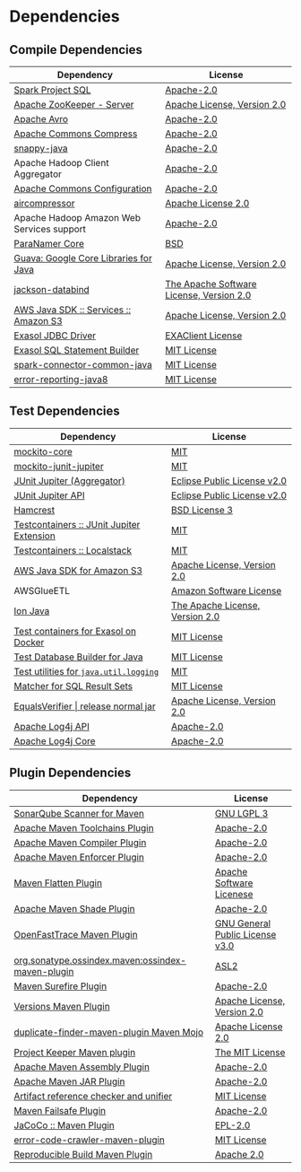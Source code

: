 <!-- @formatter:off -->
# Dependencies

## Compile Dependencies

| Dependency                                  | License                                       |
| ------------------------------------------- | --------------------------------------------- |
| [Spark Project SQL][0]                      | [Apache-2.0][1]                               |
| [Apache ZooKeeper - Server][2]              | [Apache License, Version 2.0][3]              |
| [Apache Avro][4]                            | [Apache-2.0][3]                               |
| [Apache Commons Compress][5]                | [Apache-2.0][3]                               |
| [snappy-java][6]                            | [Apache-2.0][7]                               |
| Apache Hadoop Client Aggregator             | [Apache-2.0][3]                               |
| [Apache Commons Configuration][8]           | [Apache-2.0][3]                               |
| [aircompressor][9]                          | [Apache License 2.0][7]                       |
| Apache Hadoop Amazon Web Services support   | [Apache-2.0][3]                               |
| [ParaNamer Core][10]                        | [BSD][11]                                     |
| [Guava: Google Core Libraries for Java][12] | [Apache License, Version 2.0][13]             |
| [jackson-databind][14]                      | [The Apache Software License, Version 2.0][3] |
| [AWS Java SDK :: Services :: Amazon S3][15] | [Apache License, Version 2.0][16]             |
| [Exasol JDBC Driver][17]                    | [EXAClient License][18]                       |
| [Exasol SQL Statement Builder][19]          | [MIT License][20]                             |
| [spark-connector-common-java][21]           | [MIT License][22]                             |
| [error-reporting-java8][23]                 | [MIT License][24]                             |

## Test Dependencies

| Dependency                                      | License                              |
| ----------------------------------------------- | ------------------------------------ |
| [mockito-core][25]                              | [MIT][26]                            |
| [mockito-junit-jupiter][25]                     | [MIT][26]                            |
| [JUnit Jupiter (Aggregator)][27]                | [Eclipse Public License v2.0][28]    |
| [JUnit Jupiter API][27]                         | [Eclipse Public License v2.0][28]    |
| [Hamcrest][29]                                  | [BSD License 3][30]                  |
| [Testcontainers :: JUnit Jupiter Extension][31] | [MIT][32]                            |
| [Testcontainers :: Localstack][31]              | [MIT][32]                            |
| [AWS Java SDK for Amazon S3][15]                | [Apache License, Version 2.0][16]    |
| AWSGlueETL                                      | [Amazon Software License][33]        |
| [Ion Java][34]                                  | [The Apache License, Version 2.0][3] |
| [Test containers for Exasol on Docker][35]      | [MIT License][36]                    |
| [Test Database Builder for Java][37]            | [MIT License][38]                    |
| [Test utilities for `java.util.logging`][39]    | [MIT][26]                            |
| [Matcher for SQL Result Sets][40]               | [MIT License][41]                    |
| [EqualsVerifier \| release normal jar][42]      | [Apache License, Version 2.0][3]     |
| [Apache Log4j API][43]                          | [Apache-2.0][3]                      |
| [Apache Log4j Core][44]                         | [Apache-2.0][3]                      |

## Plugin Dependencies

| Dependency                                              | License                               |
| ------------------------------------------------------- | ------------------------------------- |
| [SonarQube Scanner for Maven][45]                       | [GNU LGPL 3][46]                      |
| [Apache Maven Toolchains Plugin][47]                    | [Apache-2.0][3]                       |
| [Apache Maven Compiler Plugin][48]                      | [Apache-2.0][3]                       |
| [Apache Maven Enforcer Plugin][49]                      | [Apache-2.0][3]                       |
| [Maven Flatten Plugin][50]                              | [Apache Software Licenese][3]         |
| [Apache Maven Shade Plugin][51]                         | [Apache-2.0][3]                       |
| [OpenFastTrace Maven Plugin][52]                        | [GNU General Public License v3.0][53] |
| [org.sonatype.ossindex.maven:ossindex-maven-plugin][54] | [ASL2][13]                            |
| [Maven Surefire Plugin][55]                             | [Apache-2.0][3]                       |
| [Versions Maven Plugin][56]                             | [Apache License, Version 2.0][3]      |
| [duplicate-finder-maven-plugin Maven Mojo][57]          | [Apache License 2.0][1]               |
| [Project Keeper Maven plugin][58]                       | [The MIT License][59]                 |
| [Apache Maven Assembly Plugin][60]                      | [Apache-2.0][3]                       |
| [Apache Maven JAR Plugin][61]                           | [Apache-2.0][3]                       |
| [Artifact reference checker and unifier][62]            | [MIT License][63]                     |
| [Maven Failsafe Plugin][64]                             | [Apache-2.0][3]                       |
| [JaCoCo :: Maven Plugin][65]                            | [EPL-2.0][66]                         |
| [error-code-crawler-maven-plugin][67]                   | [MIT License][68]                     |
| [Reproducible Build Maven Plugin][69]                   | [Apache 2.0][13]                      |

[0]: https://spark.apache.org/
[1]: http://www.apache.org/licenses/LICENSE-2.0.html
[2]: http://zookeeper.apache.org/zookeeper
[3]: https://www.apache.org/licenses/LICENSE-2.0.txt
[4]: https://avro.apache.org
[5]: https://commons.apache.org/proper/commons-compress/
[6]: https://github.com/xerial/snappy-java
[7]: https://www.apache.org/licenses/LICENSE-2.0.html
[8]: https://commons.apache.org/proper/commons-configuration/
[9]: https://github.com/airlift/aircompressor
[10]: https://github.com/paul-hammant/paranamer/paranamer
[11]: LICENSE.txt
[12]: https://github.com/google/guava
[13]: http://www.apache.org/licenses/LICENSE-2.0.txt
[14]: https://github.com/FasterXML/jackson
[15]: https://aws.amazon.com/sdkforjava
[16]: https://aws.amazon.com/apache2.0
[17]: http://www.exasol.com/
[18]: https://repo1.maven.org/maven2/com/exasol/exasol-jdbc/24.1.0/exasol-jdbc-24.1.0-license.txt
[19]: https://github.com/exasol/sql-statement-builder/
[20]: https://github.com/exasol/sql-statement-builder/blob/main/LICENSE
[21]: https://github.com/exasol/spark-connector-common-java/
[22]: https://github.com/exasol/spark-connector-common-java/blob/main/LICENSE
[23]: https://github.com/exasol/error-reporting-java/
[24]: https://github.com/exasol/error-reporting-java/blob/main/LICENSE
[25]: https://github.com/mockito/mockito
[26]: https://opensource.org/licenses/MIT
[27]: https://junit.org/junit5/
[28]: https://www.eclipse.org/legal/epl-v20.html
[29]: http://hamcrest.org/JavaHamcrest/
[30]: http://opensource.org/licenses/BSD-3-Clause
[31]: https://java.testcontainers.org
[32]: http://opensource.org/licenses/MIT
[33]: http://aws.amazon.com/asl/
[34]: https://github.com/amazon-ion/ion-java/
[35]: https://github.com/exasol/exasol-testcontainers/
[36]: https://github.com/exasol/exasol-testcontainers/blob/main/LICENSE
[37]: https://github.com/exasol/test-db-builder-java/
[38]: https://github.com/exasol/test-db-builder-java/blob/main/LICENSE
[39]: https://github.com/exasol/java-util-logging-testing/
[40]: https://github.com/exasol/hamcrest-resultset-matcher/
[41]: https://github.com/exasol/hamcrest-resultset-matcher/blob/main/LICENSE
[42]: https://www.jqno.nl/equalsverifier
[43]: https://logging.apache.org/log4j/2.x/log4j/log4j-api/
[44]: https://logging.apache.org/log4j/2.x/log4j/log4j-core/
[45]: http://sonarsource.github.io/sonar-scanner-maven/
[46]: http://www.gnu.org/licenses/lgpl.txt
[47]: https://maven.apache.org/plugins/maven-toolchains-plugin/
[48]: https://maven.apache.org/plugins/maven-compiler-plugin/
[49]: https://maven.apache.org/enforcer/maven-enforcer-plugin/
[50]: https://www.mojohaus.org/flatten-maven-plugin/
[51]: https://maven.apache.org/plugins/maven-shade-plugin/
[52]: https://github.com/itsallcode/openfasttrace-maven-plugin
[53]: https://www.gnu.org/licenses/gpl-3.0.html
[54]: https://sonatype.github.io/ossindex-maven/maven-plugin/
[55]: https://maven.apache.org/surefire/maven-surefire-plugin/
[56]: https://www.mojohaus.org/versions/versions-maven-plugin/
[57]: https://basepom.github.io/duplicate-finder-maven-plugin
[58]: https://github.com/exasol/project-keeper/
[59]: https://github.com/exasol/project-keeper/blob/main/LICENSE
[60]: https://maven.apache.org/plugins/maven-assembly-plugin/
[61]: https://maven.apache.org/plugins/maven-jar-plugin/
[62]: https://github.com/exasol/artifact-reference-checker-maven-plugin/
[63]: https://github.com/exasol/artifact-reference-checker-maven-plugin/blob/main/LICENSE
[64]: https://maven.apache.org/surefire/maven-failsafe-plugin/
[65]: https://www.jacoco.org/jacoco/trunk/doc/maven.html
[66]: https://www.eclipse.org/legal/epl-2.0/
[67]: https://github.com/exasol/error-code-crawler-maven-plugin/
[68]: https://github.com/exasol/error-code-crawler-maven-plugin/blob/main/LICENSE
[69]: http://zlika.github.io/reproducible-build-maven-plugin

